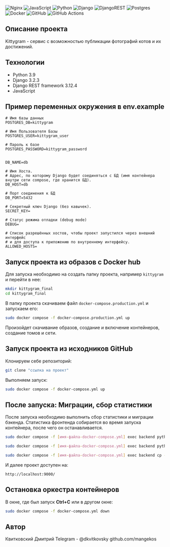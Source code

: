 ![Nginx](https://img.shields.io/badge/nginx-%23009639.svg?style=for-the-badge&logo=nginx&logoColor=white) ![JavaScript](https://img.shields.io/badge/javascript-%23323330.svg?style=for-the-badge&logo=javascript&logoColor=%23F7DF1E) ![Python](https://img.shields.io/badge/python-3670A0?style=for-the-badge&logo=python&logoColor=ffdd54) ![Django](https://img.shields.io/badge/django-%23092E20.svg?style=for-the-badge&logo=django&logoColor=white) ![DjangoREST](https://img.shields.io/badge/DJANGO-REST-ff1709?style=for-the-badge&logo=django&logoColor=white&color=ff1709&labelColor=gray) ![Postgres](https://img.shields.io/badge/postgres-%23316192.svg?style=for-the-badge&logo=postgresql&logoColor=white) ![Docker](https://img.shields.io/badge/docker-%230db7ed.svg?style=for-the-badge&logo=docker&logoColor=white) ![GitHub](https://img.shields.io/badge/github-%23121011.svg?style=for-the-badge&logo=github&logoColor=white) ![GitHub Actions](https://img.shields.io/badge/github%20actions-%232671E5.svg?style=for-the-badge&logo=githubactions&logoColor=white)

## Описание проекта

Kittygram - сервис с возможностью публикации фотографий котов и их достижений.

## Технологии

- Python 3.9
- Django 3.2.3
- Django REST framework 3.12.4
- JavaScript

## Пример переменных окружения в env.example
```
# Имя базы данных
POSTGRES_DB=kittygram

# Имя Пользователя Базы
POSTGRES_USER=kittygram_user

# Пароль к базе
POSTGRES_PASSWORD=kittygram_password


DB_NAME=db

# Имя Хоста.
# Адрес, по которому Django будет соединяться с БД (имя контейнера внутри сети compose, где хранится БД).
DB_HOST=db

# Порт соединения к БД
DB_PORT=5432

# Секретный ключ Django (без кавычек).
SECRET_KEY= 

# Статус режима отладки (debug mode)
DEBUG=

# Список разрешённых хостов, чтобы проект запустился через внешний интерфейс
# и для доступа к приложению по внутреннему интерфейсу.
ALLOWED_HOSTS=
```

## Запуск проекта из образов с Docker hub

Для запуска необходимо на создать папку проекта, например `kittygram` и перейти в нее:

```bash
mkdir kittygram_final
cd kittygram_final
```

В папку проекта скачиваем файл `docker-compose.production.yml` и запускаем его:

```bash
sudo docker compose -f docker-compose.production.yml up
```

Произойдет скачивание образов, создание и включение контейнеров, создание томов и сети.

## Запуск проекта из исходников GitHub

Клонируем себе репозиторий: 

```bash 
git clone "ссылка на проект"
```

Выполняем запуск:

```bash
sudo docker compose -f docker-compose.yml up
```

## После запуска: Миграции, сбор статистики

После запуска необходимо выполнить сбор статистики и миграции бэкенда. Статистика фронтенда собирается во время запуска контейнера, после чего он останавливается. 

```bash
sudo docker compose -f [имя-файла-docker-compose.yml] exec backend python manage.py migrate

sudo docker compose -f [имя-файла-docker-compose.yml] exec backend python manage.py collectstatic

sudo docker compose -f [имя-файла-docker-compose.yml] exec backend cp -r /app/collected_static/. /static/static/
```

И далее проект доступен на: 

```
http://localhost:9000/
```

## Остановка оркестра контейнеров

В окне, где был запуск **Ctrl+С** или в другом окне:

```bash
sudo docker compose -f docker-compose.yml down
```

## Автор
Квитковский Дмитрий
Telegram - @dkvitkovsky
github.com/mangekos

